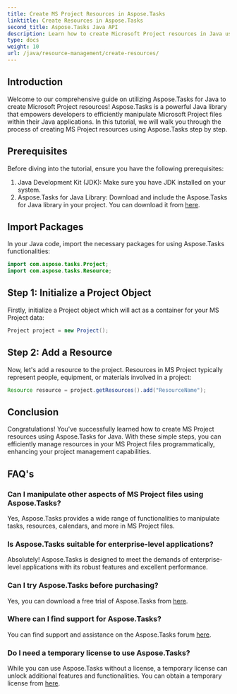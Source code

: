 ```yaml
---
title: Create MS Project Resources in Aspose.Tasks
linktitle: Create Resources in Aspose.Tasks
second_title: Aspose.Tasks Java API
description: Learn how to create Microsoft Project resources in Java using Aspose.Tasks library. Step-by-step guide for efficient resource management.
type: docs
weight: 10
url: /java/resource-management/create-resources/
---
```

## Introduction
Welcome to our comprehensive guide on utilizing Aspose.Tasks for Java to create Microsoft Project resources! Aspose.Tasks is a powerful Java library that empowers developers to efficiently manipulate Microsoft Project files within their Java applications. In this tutorial, we will walk you through the process of creating MS Project resources using Aspose.Tasks step by step.
## Prerequisites
Before diving into the tutorial, ensure you have the following prerequisites:
1. Java Development Kit (JDK): Make sure you have JDK installed on your system.
2. Aspose.Tasks for Java Library: Download and include the Aspose.Tasks for Java library in your project. You can download it from [here](https://releases.aspose.com/tasks/java/).

## Import Packages
In your Java code, import the necessary packages for using Aspose.Tasks functionalities:
```java
import com.aspose.tasks.Project;
import com.aspose.tasks.Resource;
```

## Step 1: Initialize a Project Object
Firstly, initialize a Project object which will act as a container for your MS Project data:
```java
Project project = new Project();
```
## Step 2: Add a Resource
Now, let's add a resource to the project. Resources in MS Project typically represent people, equipment, or materials involved in a project:
```java
Resource resource = project.getResources().add("ResourceName");
```

## Conclusion
Congratulations! You've successfully learned how to create MS Project resources using Aspose.Tasks for Java. With these simple steps, you can efficiently manage resources in your MS Project files programmatically, enhancing your project management capabilities.
## FAQ's
### Can I manipulate other aspects of MS Project files using Aspose.Tasks?
Yes, Aspose.Tasks provides a wide range of functionalities to manipulate tasks, resources, calendars, and more in MS Project files.
### Is Aspose.Tasks suitable for enterprise-level applications?
Absolutely! Aspose.Tasks is designed to meet the demands of enterprise-level applications with its robust features and excellent performance.
### Can I try Aspose.Tasks before purchasing?
Yes, you can download a free trial of Aspose.Tasks from [here](https://releases.aspose.com/).
### Where can I find support for Aspose.Tasks?
You can find support and assistance on the Aspose.Tasks forum [here](https://forum.aspose.com/c/tasks/15).
### Do I need a temporary license to use Aspose.Tasks?
While you can use Aspose.Tasks without a license, a temporary license can unlock additional features and functionalities. You can obtain a temporary license from [here](https://purchase.aspose.com/temporary-license/).
